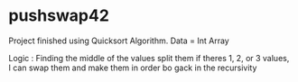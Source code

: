 # pushswap42
Project finished using Quicksort Algorithm.
Data = Int Array

Logic :
  Finding the middle of the values
  split them
  if theres 1, 2, or 3 values, I can swap them and make them in order
  bo gack in the recursivity
